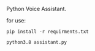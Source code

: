 Python Voice Assistant.

for use:

    pip install -r requirments.txt
    
    python3.8 assistant.py
